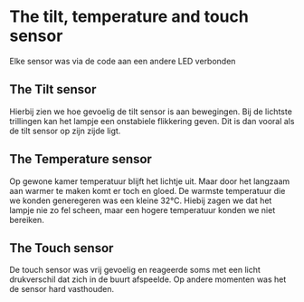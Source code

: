 # The tilt, temperature and touch sensor

Elke sensor was via de code aan een andere LED verbonden

## The Tilt sensor

Hierbij zien we hoe gevoelig de tilt sensor is aan bewegingen. 
Bij de lichtste trillingen kan het lampje een onstabiele flikkering geven. Dit is dan vooral als de tilt sensor op zijn zijde ligt.

## The Temperature sensor

Op gewone kamer temperatuur blijft het lichtje uit. Maar door het langzaam aan warmer te maken komt er toch en gloed.
De warmste temperatuur die we konden generegeren was een kleine 32°C. 
Hiebij zagen we dat het lampje nie zo fel scheen, maar een hogere temperatuur konden we niet bereiken.

## The Touch sensor

De touch sensor was vrij gevoelig en reageerde soms met een licht drukverschil dat zich in de buurt afspeelde.
Op andere momenten was het de sensor hard vasthouden.
